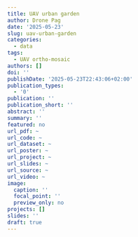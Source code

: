 ```yaml
---
title: UAV urban garden
author: Drone Pag
date: '2025-05-23'
slug: uav-urban-garden
categories:
  - data
tags:
  - UAV ortho-mosaic
authors: []
doi: ''
publishDate: '2025-05-23T22:43:06+02:00'
publication_types:
  - '0'
publication: ''
publication_short: ''
abstract: ''
summary: ''
featured: no
url_pdf: ~
url_code: ~
url_dataset: ~
url_poster: ~
url_project: ~
url_slides: ~
url_source: ~
url_video: ~
image:
  caption: ''
  focal_point: ''
  preview_only: no
projects: []
slides: ''
draft: true
---
```


